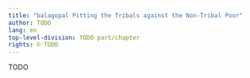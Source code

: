 ```yaml
---
title: "balagopal Pitting the Tribals against the Non-Tribal Poor"
author: TODO
lang: en
top-level-division: TODO part/chapter
rights: © TODO
---
```


TODO

